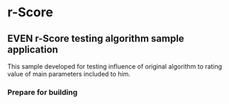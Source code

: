 # r-Score
## EVEN r-Score testing algorithm sample application

This sample developed for testing influence of original algorithm to rating value of main parameters included to him.

### Prepare for building